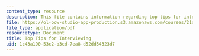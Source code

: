 ```yaml
---
content_type: resource
description: This file contains information regarding top tips for interviewing.
file: https://ol-ocw-studio-app-production.s3.amazonaws.com/courses/21a-801j-cross-cultural-investigations-technology-and-development-fall-2012/1c43a19053c2b3cd7ea8d52dd54323d7_MIT21A_801JF12_TopTipInt.pdf
file_type: application/pdf
resourcetype: Document
title: Top Tips for Interviewing
uid: 1c43a190-53c2-b3cd-7ea8-d52dd54323d7
---
```

